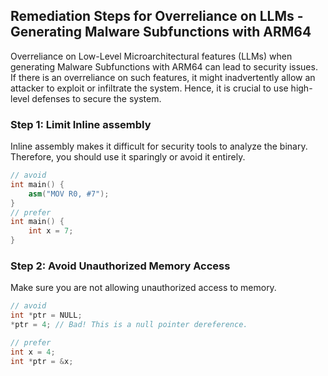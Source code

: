 

## Remediation Steps for Overreliance on LLMs - Generating Malware Subfunctions with ARM64

Overreliance on Low-Level Microarchitectural features (LLMs) when generating Malware Subfunctions with ARM64 can lead to security issues. If there is an overreliance on such features, it might inadvertently allow an attacker to exploit or infiltrate the system. Hence, it is crucial to use high-level defenses to secure the system.

### Step 1: Limit Inline assembly

Inline assembly makes it difficult for security tools to analyze the binary. Therefore, you should use it sparingly or avoid it entirely.

```cpp
// avoid
int main() {
    asm("MOV R0, #7");
}
// prefer
int main() {
    int x = 7;
}
```


### Step 2: Avoid Unauthorized Memory Access

Make sure you are not allowing unauthorized access to memory.

```cpp
// avoid
int *ptr = NULL;
*ptr = 4; // Bad! This is a null pointer dereference.

// prefer
int x = 4;
int *ptr = &x;
```